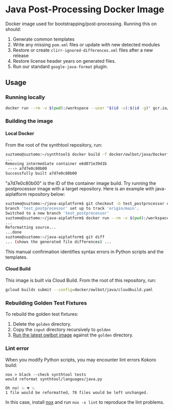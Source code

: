 # Java Post-Processing Docker Image

Docker image used for bootstrapping/post-processing. Running this on
should:

1. Generate common templates
2. Write any missing `pom.xml` files or update with new detected modules
3. Restore or create `clirr-ignored-differences.xml` files after a new release
4. Restore license header years on generated files.
5. Run our standard `google-java-format` plugin.

## Usage

### Running locally

```bash
docker run --rm -v $(pwd):/workspace --user "$(id -u):$(id -g)" gcr.io/repo-automation-bots/owlbot-java
```

### Building the image

#### Local Docker

From the root of the synthtool repository, run:

```bash
suztomo@suztomo:~/synthtool$ docker build -f docker/owlbot/java/Dockerfile .
...
Removing intermediate container e6d071e39d1b
 ---> a7d7e0c80b00
Successfully built a7d7e0c80b00
```

"a7d7e0c80b00" is the ID of the container image build. Try running the
postprocessor image with a target repository.
Here is an example with java-aiplatform repository  below:

```bash
suztomo@suztomo:~/java-aiplatform$ git checkout -b test_postprocessor origin/main
branch 'test_postprocessor' set up to track 'origin/main'.
Switched to a new branch 'test_postprocessor'
suztomo@suztomo:~/java-aiplatform$ docker run --rm -v $(pwd):/workspace a7d7e0c80b00
...
Reformatting source...
...done
suztomo@suztomo:~/java-aiplatform$ git diff
... (shows the generated file differences) ...
```

This manual confirmation identifies syntax errors in Python scripts and the
templates.

#### Cloud Build
This image is built via Cloud Build. From the root of this repository, run:

```bash
gcloud builds submit --config=docker/owlbot/java/cloudbuild.yaml
```

### Rebuilding Golden Test Fixtures

To rebuild the golden test fixtures:

1. Delete the `golden` directory.
2. Copy the `input` directory recursively to `golden`
3. [Run the latest owlbot image](#running-locally) against the `golden` directory.

### Lint error

When you modify Python scripts, you may encounter lint errors
Kokoro build:

```
nox > black --check synthtool tests
would reformat synthtool/languages/java.py

Oh no! 💥 💔 💥
1 file would be reformatted, 78 files would be left unchanged.
```

In this case, install [nox](https://nox.thea.codes/en/stable/) and run
`nox -s lint` to reproduce the lint problems.

